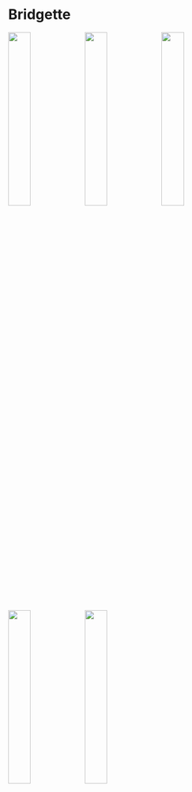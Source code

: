 # Bridgette

<img src="https://github.com/DavidEtoedia/Bridgette/assets/41623462/4c6e9cf8-54a6-4d24-b744-c82299b7e7ce" width=30% height=30%> <img src="https://github.com/DavidEtoedia/Bridgette/assets/41623462/cb796e96-8b67-4d55-b465-652078c93611" width=30% height=30%>
<img src="https://github.com/DavidEtoedia/Bridgette/assets/41623462/4c47ee22-62d9-4a3c-b384-8b22da576694" width=30% height=30%>
<img src="https://github.com/DavidEtoedia/Bridgette/assets/41623462/96b81452-6749-41a6-941e-2391e6d017ff" width=30% height=30%>
<img src="https://github.com/DavidEtoedia/Bridgette/assets/41623462/3ff27a32-bff6-476f-8f89-ffa262ed20c9" width=30% height=30%>
